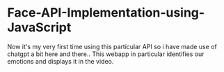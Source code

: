 # Face-API-Implementation-using-JavaScript
Now it's my very first time using this particular API so i have made use of chatgpt a bit here and there..
This webapp in particular identifies our emotions and displays it in the video.

